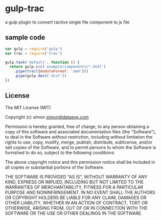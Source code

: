 # gulp-trac

a gulp plugin to convert ractive single file component to js file 

## sample code

```js
var gulp = require('gulp')
var trac = require('trac')

gulp.task('default', function () {
  return gulp.src('example/components/*.html')
    .pipe(trac({moduleFormat: 'amd'}))
    .pipe(gulp.dest('dist'))
})

```

## License

The MIT License (MIT)

Copyright (c) simon <simon@dataeye.com>

Permission is hereby granted, free of charge, to any person obtaining a copy
of this software and associated documentation files (the "Software"), to deal
in the Software without restriction, including without limitation the rights
to use, copy, modify, merge, publish, distribute, sublicense, and/or sell
copies of the Software, and to permit persons to whom the Software is
furnished to do so, subject to the following conditions:

The above copyright notice and this permission notice shall be included in
all copies or substantial portions of the Software.

THE SOFTWARE IS PROVIDED "AS IS", WITHOUT WARRANTY OF ANY KIND, EXPRESS OR
IMPLIED, INCLUDING BUT NOT LIMITED TO THE WARRANTIES OF MERCHANTABILITY,
FITNESS FOR A PARTICULAR PURPOSE AND NONINFRINGEMENT. IN NO EVENT SHALL THE
AUTHORS OR COPYRIGHT HOLDERS BE LIABLE FOR ANY CLAIM, DAMAGES OR OTHER
LIABILITY, WHETHER IN AN ACTION OF CONTRACT, TORT OR OTHERWISE, ARISING FROM,
OUT OF OR IN CONNECTION WITH THE SOFTWARE OR THE USE OR OTHER DEALINGS IN
THE SOFTWARE.
